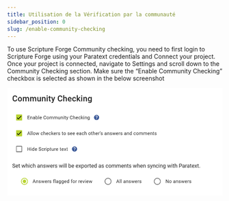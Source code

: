 ```yaml
---
title: Utilisation de la Vérification par la communauté
sidebar_position: 0
slug: /enable-community-checking
---
```


To use Scripture Forge Community checking, you need to first login to Scripture Forge using your Paratext credentials and Connect your project. Once your project is connected, navigate to Settings and scroll down to the Community Checking section. Make sure the “Enable Community Checking” checkbox is selected as shown in the below screenshot

![](./2042422434.png)
